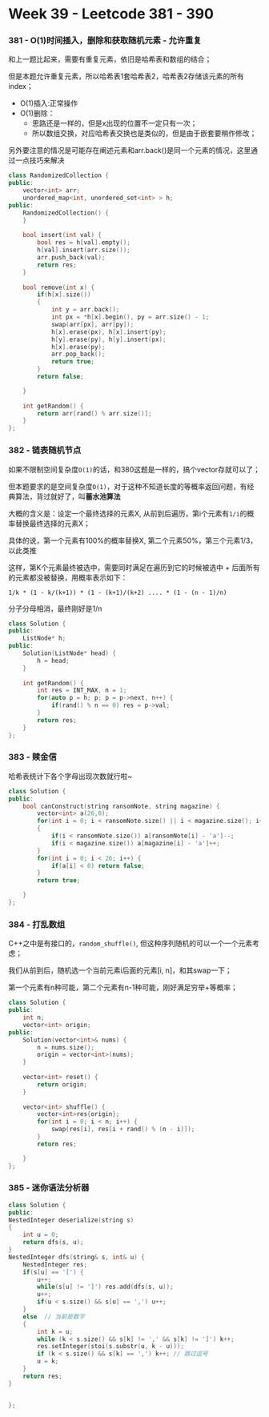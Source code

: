# Week 39 - Leetcode 381 - 390

### 381 - O(1)时间插入，删除和获取随机元素 - 允许重复

和上一题比起来，需要有重复元素，依旧是哈希表和数组的结合；

但是本题允许重复元素，所以哈希表1套哈希表2，哈希表2存储该元素的所有index；

- O(1)插入:正常操作
- O(1)删除：
    - 思路还是一样的，但是x出现的位置不一定只有一次；
    - 所以数组交换，对应哈希表交换也是类似的，但是由于嵌套要稍作修改；

另外要注意的情况是可能存在阐述元素和arr.back()是同一个元素的情况，这里通过一点技巧来解决

```cpp
class RandomizedCollection {
public:
    vector<int> arr;
    unordered_map<int, unordered_set<int> > h;
public:
    RandomizedCollection() {
    }
    
    bool insert(int val) {
        bool res = h[val].empty();
        h[val].insert(arr.size());
        arr.push_back(val);
        return res;
    }
    
    bool remove(int x) {
        if(h[x].size())
        {
            int y = arr.back();
            int px = *h[x].begin(), py = arr.size() - 1;
            swap(arr[px], arr[py]);
            h[x].erase(px), h[x].insert(py);
            h[y].erase(py), h[y].insert(px);
            h[x].erase(py);
            arr.pop_back();
            return true;
        }
        return false;

    }
    
    int getRandom() {
        return arr[rand() % arr.size()];
    }
};
```

### 382 - 链表随机节点

如果不限制空间复杂度`O(1)`的话，和380这题是一样的，搞个vector存就可以了；

但本题要求的是空间复杂度`O(1)`，对于这种不知道长度的等概率返回问题，有经典算法，背过就好了，叫**蓄水池算法**

大概的含义是：设定一个最终选择的元素X, 从前到后遍历，第i个元素有`1/i`的概率替换最终选择的元素X；

具体的说，第一个元素有100%的概率替换X, 第二个元素50%，第三个元素1/3，以此类推

这样，第K个元素最终被选中，需要同时满足在遍历到它的时候被选中 + 后面所有的元素都没被替换，用概率表示如下：

`1/k * (1 - k/(k+1)) * (1 - (k+1)/(k+2) .... * (1 - (n - 1)/n)`

分子分母相消，最终刚好是1/n

```cpp
class Solution {
public:
    ListNode* h;
public:
    Solution(ListNode* head) {
        h = head;
    }
    
    int getRandom() {
        int res = INT_MAX, n = 1;
        for(auto p = h; p; p = p->next, n++) {
            if(rand() % n == 0) res = p->val;
        }
        return res;
    }
};
```

### 383 - 赎金信

哈希表统计下各个字母出现次数就行啦~

```cpp
class Solution {
public:
    bool canConstruct(string ransomNote, string magazine) {
        vector<int> a(26,0);
        for(int i = 0; i < ransomNote.size() || i < magazine.size(); i++)
        {
            if(i < ransomNote.size()) a[ransomNote[i] - 'a']--;
            if(i < magazine.size()) a[magazine[i] - 'a']++;
        }
        for(int i = 0; i < 26; i++) {
            if(a[i] < 0) return false;
        }
        return true;

    }
};
```

### 384 - 打乱数组

C++之中是有接口的，`random_shuffle()`, 但这种序列随机的可以一个一个元素考虑；

我们从前到后，随机选一个当前元素i后面的元素[i, n]，和其swap一下；

第一个元素有n种可能，第二个元素有n-1种可能，刚好满足穷举+等概率；

```cpp
class Solution {
public:
    int n;
    vector<int> origin;
public:
    Solution(vector<int>& nums) {
        n = nums.size();
        origin = vector<int>(nums);
    }
    
    vector<int> reset() {
        return origin;
    }
    
    vector<int> shuffle() {
        vector<int>res{origin};
        for(int i = 0; i < n; i++) {
            swap(res[i], res[i + rand() % (n - i)]);
        }
        return res;

    }
};
```

### 385 - 迷你语法分析器

```cpp
class Solution {
public:
NestedInteger deserialize(string s)
{
    int u = 0;
    return dfs(s, u);
}
NestedInteger dfs(string& s, int& u) {
    NestedInteger res;
    if(s[u] == '[') {
        u++;
        while(s[u] != ']') res.add(dfs(s, u));
        u++;
        if(u < s.size() && s[u] == ',') u++;
    } 
    else  // 当前是数字
    {
        int k = u;
        while (k < s.size() && s[k] != ',' && s[k] != ']') k++;
        res.setInteger(stoi(s.substr(u, k - u)));
        if (k < s.size() && s[k] == ',') k++; // 跳过逗号
        u = k;
    }
    return res;
}


};
```




